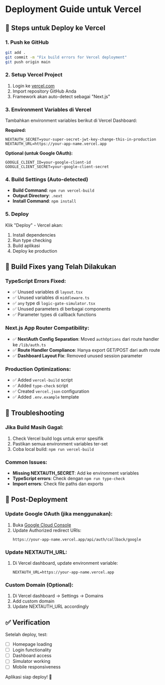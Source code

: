 # Deployment Guide untuk Vercel

## 🚀 Steps untuk Deploy ke Vercel

### 1. Push ke GitHub
```bash
git add .
git commit -m "Fix build errors for Vercel deployment"
git push origin main
```

### 2. Setup Vercel Project
1. Login ke [vercel.com](https://vercel.com)
2. Import repository GitHub Anda
3. Framework akan auto-detect sebagai "Next.js"

### 3. Environment Variables di Vercel
Tambahkan environment variables berikut di Vercel Dashboard:

**Required:**
```
NEXTAUTH_SECRET=your-super-secret-jwt-key-change-this-in-production
NEXTAUTH_URL=https://your-app-name.vercel.app
```

**Optional (untuk Google OAuth):**
```
GOOGLE_CLIENT_ID=your-google-client-id
GOOGLE_CLIENT_SECRET=your-google-client-secret
```

### 4. Build Settings (Auto-detected)
- **Build Command**: `npm run vercel-build`
- **Output Directory**: `.next`
- **Install Command**: `npm install`

### 5. Deploy
Klik "Deploy" - Vercel akan:
1. Install dependencies
2. Run type checking
3. Build aplikasi
4. Deploy ke production

## 🔧 Build Fixes yang Telah Dilakukan

### TypeScript Errors Fixed:
- ✅ Unused variables di `layout.tsx`
- ✅ Unused variables di `middleware.ts`  
- ✅ `any` type di `logic-gate-simulator.tsx`
- ✅ Unused parameters di berbagai components
- ✅ Parameter types di callback functions

### Next.js App Router Compatibility:
- ✅ **NextAuth Config Separation**: Moved `authOptions` dari route handler ke `/lib/auth.ts`
- ✅ **Route Handler Compliance**: Hanya export GET/POST dari auth route
- ✅ **Dashboard Layout Fix**: Removed unused session parameter

### Production Optimizations:
- ✅ Added `vercel-build` script
- ✅ Added `type-check` script
- ✅ Created `vercel.json` configuration
- ✅ Added `.env.example` template

## 🐛 Troubleshooting

### Jika Build Masih Gagal:
1. Check Vercel build logs untuk error spesifik
2. Pastikan semua environment variables ter-set
3. Coba local build: `npm run vercel-build`

### Common Issues:
- **Missing NEXTAUTH_SECRET**: Add ke environment variables
- **TypeScript errors**: Check dengan `npm run type-check`
- **Import errors**: Check file paths dan exports

## 📱 Post-Deployment

### Update Google OAuth (jika menggunakan):
1. Buka [Google Cloud Console](https://console.cloud.google.com)
2. Update Authorized redirect URIs:
   ```
   https://your-app-name.vercel.app/api/auth/callback/google
   ```

### Update NEXTAUTH_URL:
1. Di Vercel dashboard, update environment variable:
   ```
   NEXTAUTH_URL=https://your-app-name.vercel.app
   ```

### Custom Domain (Optional):
1. Di Vercel dashboard → Settings → Domains
2. Add custom domain
3. Update NEXTAUTH_URL accordingly

## ✅ Verification

Setelah deploy, test:
- [ ] Homepage loading
- [ ] Login functionality  
- [ ] Dashboard access
- [ ] Simulator working
- [ ] Mobile responsiveness

Aplikasi siap deploy! 🎉
